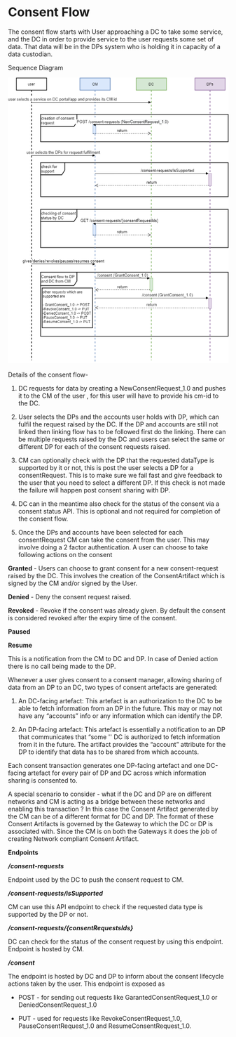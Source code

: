 # Consent Flow

The consent flow starts with User approaching a DC to take some service, and the DC in order to provide service to the user requests some set of data. That data will be in the DPs system who is holding it in capacity of a data custodian.

Sequence Diagram

![consentFlow](/seqDiagram/consentFlow.png "consentFlow")

Details of the consent flow-

1. DC requests for data by creating a NewConsentRequest_1.0 and pushes it to the CM of the user , for this user will have to provide his cm-id to the DC.

2. User selects the DPs and the accounts user holds with DP, which can fulfil the request raised by the DC. If the DP and accounts are still not linked then linking flow has to be followed first do the linking. There can be multiple requests raised by the DC and users can select the same or different DP for each of the consent requests raised.

3. CM can optionally check with the DP that the requested dataType is supported by it or not, this is post the user selects a DP for a consentRequest. This is to make sure we fail fast and give feedback to the user that you need to select a different DP. If this check is not made the failure will happen post consent sharing with DP.

4. DC can in the meantime also check for the status of the consent via a consent status API. This is optional and not required for completion of the consent flow.

5. Once the DPs and accounts have been selected for each consentRequest CM can take the consent from the user. This may involve doing a 2 factor authentication. A user can choose to take following actions on the consent

**Granted** - Users can choose to grant consent for a new consent-request raised by the DC. This involves the creation of the ConsentArtifact which is signed by the CM and/or signed by the User.

**Denied** - Deny the consent request raised.

**Revoked** - Revoke if the consent was already given. By default the consent is considered revoked after the expiry time of the consent.

**Paused**

**Resume**

This is a notification from the CM to DC and DP. In case of Denied action there is no call being made to the DP.

Whenever a user gives consent to a consent manager, allowing sharing of data from an DP to an DC, two types of consent artefacts are generated:

1. An DC-facing artefact: This artefact is an authorization to the DC to be able to fetch information from an DP in the future. This may or may not have any “accounts” info or any information which can identify the DP.

2. An DP-facing artefact: This artefact is essentially a notification to an DP that communicates that “some '' DC is authorized to fetch information from it in the future. The artifact provides the “account” attribute for the DP to identify that data has to be shared from which accounts.

Each consent transaction generates one DP-facing artefact and one DC-facing artefact for every pair of DP and DC across which information sharing is consented to.

A special scenario to consider - what if the DC and DP are on different networks and CM is acting as a bridge between these networks and enabling this transaction ? In this case the Consent Artifact generated by the CM can be of a different format for DC and DP. The format of these Consent Artifacts is governed by the Gateway to which the DC or DP is associated with. Since the CM is on both the Gateways it does the job of creating Network compliant Consent Artifact.

**Endpoints**

***/consent-requests***

Endpoint used by the DC to push the consent request to CM.

***/consent-requests/isSupported***

CM can use this API endpoint to check if the requested data type is supported by the DP or not.

***/consent-requests/{consentRequestsIds}***

DC can check for the status of the consent request by using this endpoint. Endpoint is hosted by CM.

***/consent***

The endpoint is hosted by DC and DP to inform about the consent lifecycle actions taken by the user. This endpoint is exposed as

- POST - for sending out requests like GarantedConsentRequest_1.0 or DeniedConsentRequest_1.0

- PUT - used for requests like RevokeConsentRequest_1.0, PauseConsentRequest_1.0 and ResumeConsentRequest_1.0.